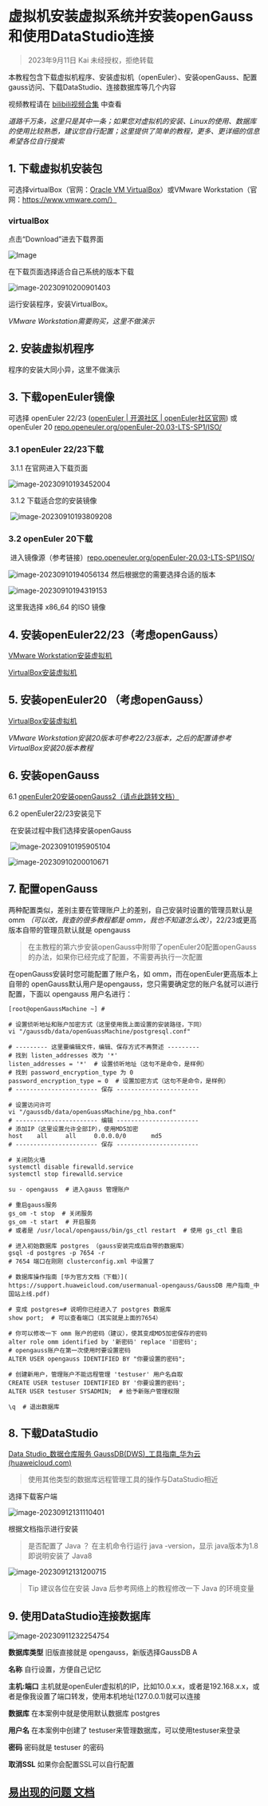 

# 虚拟机安装虚拟系统并安装openGauss和使用DataStudio连接

> 2023年9月11日 Kai 未经授权，拒绝转载

本教程包含下载虚拟机程序、安装虚拟机（openEuler）、安装openGauss、配置gauss访问、下载DataStudio、连接数据库等几个内容

视频教程请在 [bilibili视频合集](https://space.bilibili.com/454077422/channel/seriesdetail?sid=3610773&ctype=0) 中查看

*道路千万条，这里只是其中一条；如果您对虚拟机的安装、Linux的使用、数据库的使用比较熟悉，建议您自行配置；这里提供了简单的教程，更多、更详细的信息希望各位自行搜索*

## 1. 下载虚拟机安装包

可选择virtualBox（官网：[Oracle VM VirtualBox](https://www.virtualbox.org/)）或VMware Workstation（官网：https://www.vmware.com/）

### virtualBox

点击“Download”进去下载界面

![Image](assets/image-2023090200825520.png)

在下载页面选择适合自己系统的版本下载

![image-20230910200901403](assets/image-20230910200901403.png)

运行安装程序，安装VirtualBox。

*VMware Workstation需要购买，这里不做演示*

## 2. 安装虚拟机程序

程序的安装大同小异，这里不做演示

## 3. 下载openEuler镜像

可选择 openEuler 22/23 ([openEuler | 开源社区 | openEuler社区官网](https://www.openeuler.org/zh/)) 或 openEuler 20 [repo.openeuler.org/openEuler-20.03-LTS-SP1/ISO/](https://repo.openeuler.org/openEuler-20.03-LTS-SP1/ISO/)

### 3.1 openEuler 22/23下载

​	3.1.1 在官网进入下载页面

![image-20230910193452004](./assets/image-20230910193452004.png)

​	3.1.2 下载适合您的安装镜像

​	![image-20230910193809208](./assets/image-20230910193809208.png)

### 3.2 openEuler 20下载 

​	进入镜像源（参考链接）[repo.openeuler.org/openEuler-20.03-LTS-SP1/ISO/](https://repo.openeuler.org/openEuler-20.03-LTS-SP1/ISO/)

![image-20230910194056134](./assets/image-20230910194056134.png)	然后根据您的需要选择合适的版本

![image-20230910194319153](./assets/image-20230910194319153.png)

这里我选择 x86_64 的ISO 镜像

## 4. 安装openEuler22/23（考虑openGauss）

[VMware Workstation安装虚拟机](./使用VMware虚拟机安装openEuler2223.md)

[VirtualBox安装虚拟机](./使用VirtualBox虚拟机安装openEuler2223.md)

## 5. 安装openEuler20 （考虑openGauss）

[VirtualBox安装虚拟机](./使用VirtualBox虚拟机安装openEuler20.md)

*VMware Workstation安装20版本可参考22/23版本，之后的配置请参考VirtualBox安装20版本教程*

## 6. 安装openGauss

6.1 [openEuler20安装openGauss2（请点此跳转文档）](./openEuler20安装openGauss2.md)

6.2 openEuler22/23安装见下

​	在安装过程中我们选择安装openGauss

​	![image-20230910195905104](./assets/image-20230910195905104.png)

![image-20230910200010671](./assets/image-20230910200010671.png)



## 7. 配置openGauss

两种配置类似，差别主要在管理账户上的差别，自己安装时设置的管理员默认是 omm *（可以改，我查的很多教程都是 omm，我也不知道怎么改）*，22/23或更高版本自带的管理员默认就是 opengauss

> 在主教程的第六步安装openGauss中附带了openEuler20配置openGauss的办法，如果你已经完成了配置，不需要再执行一次配置

在openGauss安装时您可能配置了账户名，如 omm，而在openEuler更高版本上自带的 openGauss默认用户是opengauss，您只需要确定您的账户名就可以进行配置，下面以 opengauss 用户名进行：

```
[root@openGaussMachine ~] #

# 设置侦听地址和账户加密方式（这里使用我上面设置的安装路径，下同）
vi "/gaussdb/data/openGuassMachine/postgresql.conf"

# --------- 这里要编辑文件，编辑、保存方式不再赘述 ---------
# 找到 listen_addresses 改为 '*'
listen_addresses = '*'  # 设置侦听地址（这句不是命令，是样例）
# 找到 password_encryption_type 为 0
password_encryption_type = 0  # 设置加密方式（这句不是命令，是样例）
# ----------------------- 保存 -----------------------

# 设置访问许可
vi "/gaussdb/data/openGuassMachine/pg_hba.conf"
# ----------------------- 编辑 -----------------------
# 添加IP（这里设置允许全部IP），使用MD5加密
host	all		all		0.0.0.0/0		md5
# ----------------------- 保存 -----------------------

# 关闭防火墙
systemctl disable firewalld.service
systemctl stop firewalld.service

su - opengauss  # 进入gauss 管理账户

# 重启gauss服务
gs_om -t stop  # 关闭服务
gs_om -t start  # 开启服务
# 或者是 /usr/local/opengauss/bin/gs_ctl restart  # 使用 gs_ctl 重启

# 进入初始数据库 postgres （gauss安装完成后自带的数据库）
gsql -d postgres -p 7654 -r
# 7654 端口在刚刚 clusterconfig.xml 中设置了

# 数据库操作指南 [华为官方文档（下载）]( https://support.huaweicloud.com/usermanual-opengauss/GaussDB 用户指南_中国站上线.pdf)

# 变成 postgres=# 说明你已经进入了 postgres 数据库
show port;  # 可以查看端口（其实就是上面的7654）

# 你可以修改一下 omm 账户的密码（建议），使其变成MD5加密保存的密码
alter role omm identified by '新密码' replace '旧密码';
# opengauss账户在第一次使用时要设置密码
ALTER USER opengauss IDENTIFIED BY "你要设置的密码";

# 创建新用户，管理账户不能远程管理 'testuser' 用户名自取
CREATE USER testuser IDENTIFIED BY '你要设置的密码';
ALTER USER testuser SYSADMIN;  # 给予新账户管理权限

\q  # 退出数据库
```



## 8. 下载DataStudio

[Data Studio_数据仓库服务 GaussDB(DWS)_工具指南_华为云 (huaweicloud.com)](https://support.huaweicloud.com/tg-dws/dws_ds_index.html)

> 使用其他类型的数据库远程管理工具的操作与DataStudio相近

选择下载客户端

![image-20230912131110401](./assets/image-20230912131110401.png)

根据文档指示进行安装

> 是否配置了 Java ？ 在主机命令行运行 java -version，显示 java版本为1.8即说明安装了 Java8

![image-20230912131200715](./assets/image-20230912131200715.png)

> Tip 建议各位在安装 Java 后参考网络上的教程修改一下 Java 的环境变量

## 9. 使用DataStudio连接数据库

![image-20230911232254754](./assets/image-20230911232254754.png)

**数据库类型** 旧版直接就是 opengauss，新版选择GaussDB A

**名称** 自行设置，方便自己记忆

**主机:端口** 主机就是openEuler虚拟机的IP，比如10.0.x.x，或者是192.168.x.x，或者是像我设置了端口转发，使用本机地址(127.0.0.1)就可以连接

**数据库** 在本案例中就是使用默认数据库 postgres

**用户名** 在本案例中创建了 testuser来管理数据库，可以使用testuser来登录

**密码** 密码就是 testuser 的密码

**取消SSL** 如果你会配置SSL可以自行配置



## [易出现的问题 文档](./Q&A.md)
